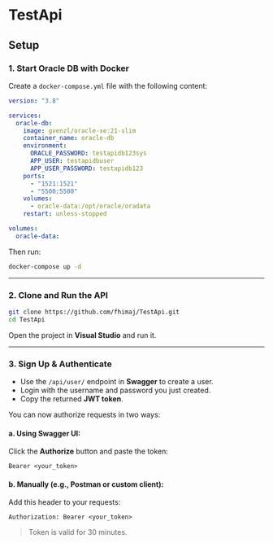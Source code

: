 # TestApi

## Setup

### 1. Start Oracle DB with Docker

Create a `docker-compose.yml` file with the following content:

```yaml
version: "3.8"

services:
  oracle-db:
    image: gvenzl/oracle-xe:21-slim
    container_name: oracle-db
    environment:
      ORACLE_PASSWORD: testapidb123sys      
      APP_USER: testapidbuser                
      APP_USER_PASSWORD: testapidb123      
    ports:
      - "1521:1521"
      - "5500:5500"
    volumes:
      - oracle-data:/opt/oracle/oradata
    restart: unless-stopped

volumes:
  oracle-data:
```

Then run:

```bash
docker-compose up -d
```

---

### 2. Clone and Run the API

```bash
git clone https://github.com/fhimaj/TestApi.git
cd TestApi
```

Open the project in **Visual Studio** and run it.

---

### 3. Sign Up & Authenticate

- Use the `/api/user/` endpoint in **Swagger** to create a user.
- Login with the username and password you just created.
- Copy the returned **JWT token**.

You can now authorize requests in two ways:

#### a. Using Swagger UI:
Click the **Authorize** button and paste the token:

```
Bearer <your_token>
```

#### b. Manually (e.g., Postman or custom client):

Add this header to your requests:

```
Authorization: Bearer <your_token>
```

> Token is valid for 30 minutes.

